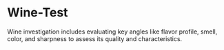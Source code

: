 # Wine-Test
Wine investigation includes evaluating key angles like flavor profile, smell, color, and sharpness to assess its quality and characteristics. 
